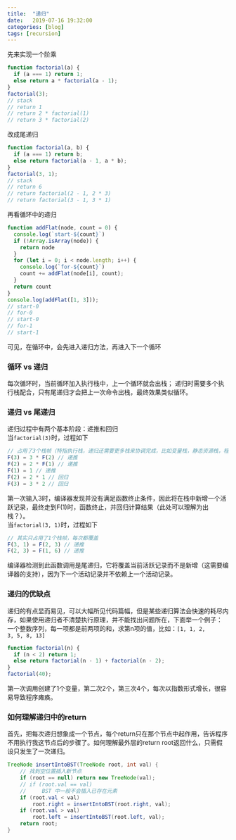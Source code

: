 ```yaml
---
title:  "递归"
date:   2019-07-16 19:32:00
categories: [blog]
tags: [recursion]
---
```


先来实现一个阶乘
```js
function factorial(a) {
  if (a === 1) return 1;
  else return a * factorial(a - 1);
}
factorial(3);
// stack
// return 1
// return 2 * factorial(1)
// return 3 * factorial(2)
```
改成尾递归
```js
function factorial(a, b) {
  if (a === 1) return b;
  else return factorial(a - 1, a * b);
}
factorial(3, 1);
// stack
// return 6
// return factorial(2 - 1, 2 * 3)
// return factorial(3 - 1, 3 * 1)
```
再看循环中的递归
```js
function addFlat(node, count = 0) {
  console.log(`start-${count}`)
  if (!Array.isArray(node)) {
    return node
  }
  for (let i = 0; i < node.length; i++) {
    console.log(`for-${count}`)
    count += addFlat(node[i], count);
  }
  return count
}
console.log(addFlat([1, 3]));
// start-0 
// for-0 
// start-0 
// for-1 
// start-1 
```
可见，在循环中，会先进入递归方法，再进入下一个循环

### 循环 vs 递归
每次循环时，当前循环加入执行栈中，上一个循环就会出栈；
递归时需要多个执行栈配合，只有尾递归才会把上一次命令出栈，最终效果类似循环。

### 递归 vs 尾递归
递归过程中有两个基本阶段：递推和回归  
当<code>factorial(3)</code>时，过程如下
```js
// 占用了3个栈帧（特指执行栈，递归还需要更多栈来协调完成，比如变量栈，静态资源栈，程序指令栈）
F(3) = 3 * F(2) // 递推
F(2) = 2 * F(1) // 递推
F(1) = 1 // 递推
F(2) = 2 * 1 // 回归
F(3) = 3 * 2 // 回归
```
第一次输入3时，编译器发现并没有满足函数终止条件，因此将在栈中新增一个活跃记录，最终走到F(1)时，函数终止，并回归计算结果（此处可以理解为出栈？）。  
当<code>factorial(3, 1)</code>时，过程如下
```js
// 其实只占用了1个栈帧，每次都覆盖
F(3, 1) = F(2, 3) // 递推
F(2, 3) = F(1, 6) // 递推
```
编译器检测到此函数调用是尾递归，它将覆盖当前活跃记录而不是新增（这需要编译器的支持），因为下一个活动记录并不依赖上一个活动记录。

### 递归的优缺点
递归的有点显而易见，可以大幅所见代码篇幅，但是某些递归算法会快速的耗尽内存，如果使用递归者不清楚执行原理，并不能找出问题所在，下面举一个例子：   
一个整数序列，每一项都是前两项的和，求第n项的值，比如：<code>[1, 1, 2, 3, 5, 8, 13]</code>
```js
function factorial(n) {
  if (n < 2) return 1;
  else return factorial(n - 1) + factorial(n - 2);
}
factorial(40);
```
第一次调用创建了1个变量，第二次2个，第三次4个，每次以指数形式增长，很容易导致程序瘫痪。

### 如何理解递归中的return
首先，把每次递归想象成一个节点，每个return只在那个节点中起作用，告诉程序不用执行我这节点后的步骤了。如何理解最外层的return root返回什么，只需假设只发生了一次递归。
```java
TreeNode insertIntoBST(TreeNode root, int val) {
    // 找到空位置插入新节点
    if (root == null) return new TreeNode(val);
    // if (root.val == val)
    //     BST 中一般不会插入已存在元素
    if (root.val < val) 
        root.right = insertIntoBST(root.right, val);
    if (root.val > val) 
        root.left = insertIntoBST(root.left, val);
    return root;
}
```


